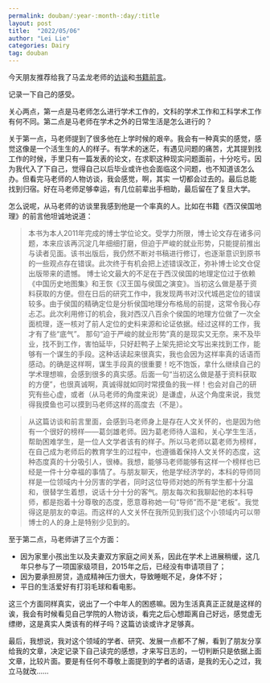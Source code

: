 ```yaml
---
permalink: douban/:year-:month-:day/:title
layout: post
title:  "2022/05/06"
author: "Lei Lie"
categories: Dairy
tag: douban
---
```


今天朋友推荐给我了马孟龙老师的[访谈](http://mp.weixin.qq.com/s?__biz=MzA3MzU4NTMwNQ==&mid=2653951108&idx=1&sn=da5e2f780625d7ccda17fbe5509c8ead&chksm=84c87372b3bffa64c75349048bfb5ad3a1b938a351da3f931cb384314d9697d207f9fdb00c7e&mpshare=1&scene=24&srcid=1215m4eKEnfiV2avRmsPbrSz&sharer_sharetime=1639570683190&sharer_shareid=d3041b76dab0e9be6b519ec2676b7e38#rd)和[书籍前言](http://mp.weixin.qq.com/s?__biz=MzA3MzU4NTMwNQ==&mid=2653953029&idx=1&sn=cff49bda881dc0b48d91438eef48d1ab&chksm=84c87bf3b3bff2e53ed519fda8918bc5d0784f7682cc63a64f37bbb635ea18fb64583dec0c7f&mpshare=1&scene=24&srcid=05055RAk3ppo1c1boHfiZEeJ&sharer_sharetime=1651709235455&sharer_shareid=7a9c82cbc68264309764de681b041aad#rd)。

记录一下自己的感受。

关心两点，第一点是马老师怎么进行学术工作的，文科的学术工作和工科学术工作有何不同。第二点是马老师在学术之外的日常生活是怎么进行的？

关于第一点，马老师提到了很多他在上学时候的艰辛。我会有一种真实的感觉，感觉这像是一个活生生的人的样子。有学术的迷茫，有遇见问题的痛苦，尤其提到找工作的时候，手里只有一篇发表的论文，在求职这种现实问题面前，十分吃亏。因为我代入了下自己，觉得自己以后毕业或许也会面临这个问题，也不知道该怎么办。但看完马老师的人物访谈，我会感觉，啊，其实 一切都会过去的。最后总能找到归宿。好在马老师足够幸运，有几位前辈出手相助，最后留在了复旦大学。

怎么说呢，从马老师的访谈里我感到他是一个率真的人。比如在书籍《西汉侯国地理》的前言他坦诚地说道：

> 本书为本人2011年完成的博士学位论文。受学力所限，博士论文存在诸多问题，本来应该再沉淀几年细细打磨，但迫于严峻的就业形势，只能提前推出与读者见面。该书出版后，我仍然不断对书稿进行修订，也逐渐意识到原书的一些观点存在错误。此次终于有机会把上述错误改正，弥补博士论文仓促出版带来的遗憾。 
博士论文最大的不足在于西汉侯国的地理定位过于依赖《中国历史地图集》和王恢《汉王国与侯国之演变》。当初这么做是基于资料获取的方便。但在日后的研究工作中，我发现两书对汉代城邑定位的错误较多。由于侯国的精确定位是分析侯国地理分布格局的前提，这常令我心存忐忑。此次利用修订的机会，我对西汉八百余个侯国的地理方位做了一次全面梳理，逐一核对了前人定位的史料来源和论证依据。经过这样的工作，我才有了些“底气”。
那句“迫于严峻的就业形势”真的是现实又无奈。来不及毕业，找不到工作，害怕延毕，只好赶鸭子上架先把论文写出来找到工作，能够有一个谋生的手段。这种话读起来很真实，我也会因为这样率真的话语而感动。的确是这样啊，谋生手段真的很重要！吃不饱饭，拿什么继续自己的学术理想嘛，会感到很多的真实感。后面一句“当初这么做是基于资料获取的方便”，也很真诚啊，真诚得就如同时常摸鱼的我一样！也会对自己的研究有些心虚，或者（从马老师的角度来说）是谦虚，从这个角度来说，我觉得我摸鱼也可以摸到马老师这样的高度去（不是）。

> 从这篇访谈和前言里面，会感到马老师身上是存在人文关怀的，也是因为他有一个很好的榜样——葛剑雄老师。因为葛老师待人温和，关心学生生活，帮助困难学生，是一位人文学者该有的样子。所以马老师以葛老师为榜样，在自己成为老师后的教育学生的过程中，也遵循着保持人文关怀的态度，这种态度真的十分吸引人，很棒。我想，能够马老师能够有这样一个榜样也已经是一件十分幸福的事情了。与朋友聊天，他是学经济学的，本科的导师同样是一位领域内十分厉害的学者，同时这位导师对她的所有学生都十分温和，很替学生着想，说话十分十分的客气。朋友每次和我聊起他的本科导师，都是抱着十分尊敬的态度，愿意尊称她一句“导师”而不是“老板”。我觉得这是朋友的幸运。而这样的人文关怀在我所见到我们这个小领域内可以带博士的人的身上是特别少见到的。

至于第二点，马老师讲了三个方面：

- 因为家里小孩出生以及夫妻双方家庭之间关系，因此在学术上进展稍缓，这几年只参与了一项国家级项目，2015年之后，已经没有申请项目了；
- 因为要承担房贷，造成精神压力很大，导致睡眠不足，身体不好；
- 平日的生活爱好有打羽毛球和看电影。

这三个方面同样真实，说出了一个中年人的困惑嘛。因为生活真真正正就是这样的诶，我会有时候看见自己学院的人物访谈，看完之后心想距离自己好远，感觉虚无缥缈，这是真实人类该有的样子吗？这篇访谈或许才足够真。

最后，我想说，我对这个领域的学者、研究、发展一点都不了解，看到了朋友分享给我的文章，决定记录下自己读完的感想，才来写日志的，一切判断只是依据上面文章，比较片面。要是有任何不尊敬上面提到的学者的话语，是我的无心之过，我立马就改……